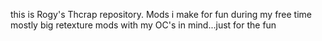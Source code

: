 this is Rogy's Thcrap repository.
Mods i make for fun during my free time
mostly big retexture mods with my OC's in mind...just for the fun
